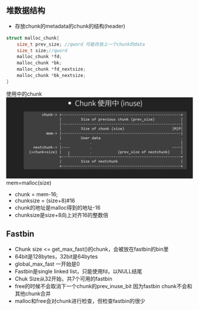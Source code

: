 ## 堆数据结构
- 存放chunk的metadata的chunk的结构(header)
```c
struct malloc_chunk{
    size_t prev_size; //qword 可能存放上一个chunk的data
    size_t size;//qword
    malloc_chunk *fd;
    malloc_chunk *bk;
    malloc_chunk *fd_nextsize;
    malloc_chunk *bk_nextsize;
}
```
使用中的chunk
![inuse](2019-01-21-20-38-59.png)
mem=malloc(size)
- chunk = mem-16;
- chunksize = (size+8)#16
- chunk的地址是malloc得到的地址-16
- chunksize是size+8向上对齐16的整数倍

## Fastbin
- Chunk size <= get_max_fast()的chunk，会被放在fastbin的bin里
- 64bit是128bytes，32bit是64bytes
- global_max_fast 一开始是0
- Fastbin是single linked list，只能使用fd，以NULL结尾
- Chuk Size从32开始，共7个可用的fastbin
- free的时候不会取消下一个chunk的prev_inuse_bit 因为fastbin chunk不会和其他chunk合并
- malloc和free会对chunk进行检查，但检查fastbin的很少